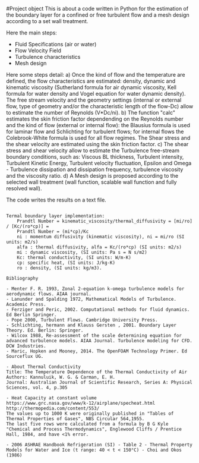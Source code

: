 #Project object 
This is about a code written in Python for the estimation of the boundary layer for a confined or free turbulent flow and a mesh design according to a set wall treatment.

Here the main steps:
- Fluid Specifications (air or water)
- Flow Velocity Field
- Turbulence characteristics
- Mesh design 

Here some steps detail:
a) Once the kind of flow and the temperature are defined, the flow characteristics are estimated: density, dynamic and kinematic viscosity (Sutherland formula for air dynamic viscosity, Kell formula for water density and Vogel equation for water dynamic density). 
The free stream velocity and the geometry settings (internal or external flow, type of geometry and/or the characteristic length of the flow-Dc) allow to estimate the number of Reynolds (V*Dc/ni).
b) The function "calc" estimates the skin friction factor dependending on the Reynolds number and the kind of flow (external or internal flow): the Blausius formula is used for laminar flow and Schlichting for turbulent flows; for internal flows the Colebrook-White formula is used for all flow regimes. The Shear stress and the shear velocity are estimated using the skin friction factor.
c) The shear stress and shear velocity allow to estimate the Turbulence free-stream boundary conditions, such as: Viscous BL thickness, Turbulent intensity, Turbulent Kinetic Energy, Turbulent velocity fluctuation, Epsilon and Omega - Turbulence dissipation and dissipation frequency, turbulence viscosity and the viscosity ratio. 
d) A Mesh design is proposed according to the selected wall treatment (wall function, scalable wall function and fully resolved wall).

The code writes the results on a text file.

~~~~

Termal boundary layer implementation:
	Prandtl Number = kinematic_viscosity/thermal_diffusivity = [mi/ro] / [Kc/(ro*cp)] = 
	Prandtl Number = (mi*cp)/Kc 
	ni : momentum diffusivity (kinematic viscosity), ni = mi/ro (SI units: m2/s)
	alfa : thermal diffusivity, alfa = Kc/(ro*cp) (SI units: m2/s)
	mi : dynamic viscosity, (SI units: Pa s = N s/m2)
	Kc: thermal conductivity, (SI units: W/m-K)
	cp: specific heat, (SI units: J/kg-K)
	ro : density, (SI units: kg/m3).

Bibliography

- Menter F. R. 1993, Zonal 2-equation k-omega turbulence models for aerodynamic flows. AIAA journal.
- Lanunder and Spalding 1972, Mathematical Models of Turbulence. Academic Press. 
- Ferziger and Peric, 2002. Computational methods for fluid dynamics. Ed Berlin Springer. 
- Pope 2000, Turbulent Flows. Cambridge University Press.
- Schlichting, hermann and Klauss Gersten , 2001. Boundary Layer Theory. Ed. Berlin: Springer.
- Wilcox 1988, Re-assessment of the scale determining equation for advanced turbulence models. AIAA Journal. Turbulence modeling for CFD. DCW Industries.
- Maric, Hopken and Mooney, 2014. The OpenFOAM Technology Primer. Ed Sourceflux UG.

- About Thermal Conductivity
Title: The Temperature Dependence of the Thermal Conductivity of Air
Authors: Kannuluik, W. G. & Carman, E. H.
Journal: Australian Journal of Scientific Research, Series A: Physical Sciences, vol. 4, p.305

- Heat Capacity at constant volume
https://www.grc.nasa.gov/www/k-12/airplane/specheat.html
http://thermopedia.com/content/553/ 
The values up to 1000 K were originally published in "Tables of Thermal Properties of Gases", NBS Circular 564,1955.
The last five rows were calculated from a formula by B G Kyle "Chemical and Process Thermodynamics", Englewood Cliffs / Prentice Hall, 1984, and have <1% error.

- 2006 ASHRAE Handbook Refrigeration (SI) - Table 2 - Thermal Property Models for Water and Ice (t range: 40 < t < 150°C) - Choi and Okos (1986)

